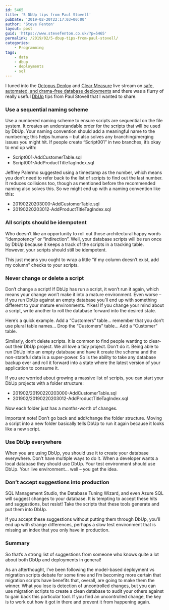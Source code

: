 ```yaml
---
id: 5465
title: '5 DbUp tips from Paul Stovell'
pubDate: '2019-02-20T22:17:03+00:00'
author: 'Steve Fenton'
layout: post
guid: 'https://www.stevefenton.co.uk/?p=5465'
permalink: /2019/02/5-dbup-tips-from-paul-stovell/
categories:
    - Programming
tags:
    - data
    - dbup
    - deployments
    - sql
---
```


I tuned into the [Octopus Deploy](https://octopus.com/) and [Clear Measure](https://www.clear-measure.com/) live stream on [safe, automated, and drama-free database deployments](https://youtu.be/RAl8rIj9MB8) and there was a flurry of really useful [DbUp](https://dbup.readthedocs.io/en/latest/) tips from Paul Stovell that I wanted to share.

### Use a sequential naming scheme

Use a numbered naming scheme to ensure scripts are sequential on the file system. It creates an understandable order for the scripts that will be used by DbUp. Your naming convention should add a meaningful name to the numbering; this helps humans – but also solves any branching/merging issues you might hit. If people create “Script001” in two branches, it’s okay to end up with:

- Script001-AddCustomerTable.sql
- Script001-AddProductTitleTagIndex.sql

Jeffrey Palermo suggested using a timestamp as the number, which means you don’t need to refer back to the list of scripts to find out the last number. It reduces collisions too, though as mentioned before the recommended naming also solves this. So we might end up with a naming convention like this:

- 20190220203000-AddCustomerTable.sql
- 20190220203012-AddProductTitleTagIndex.sql

### All scripts should be idempotent

Who doesn’t like an opportunity to roll out those architectural happy words “idempotency” or “indirection”. Well, your database scripts will be run once by DbUp because it keeps a track of the scripts in a tracking table. However, your scripts should still be idempotent.

This just means you ought to wrap a little “if my column doesn’t exist, add my column” checks to your scripts.

### Never change or delete a script

Don’t change a script! If DbUp has run a script, it won’t run it again, which means your change won’t make it into a mature environment. Even worse – if you run DbUp against an empty database you’ll end up with something different to your mature environments. Yikes! If you change your mind about a script, write another to roll the database forward into the desired state.

Here’s a quick example. Add a “Customers” table… remember that you don’t use plural table names… Drop the “Customers” table… Add a “Customer” table.

Similarly, don’t delete scripts. It is common to find people wanting to clear-out their DbUp project. We all love a tidy project. Don’t do it. Being able to run DbUp into an empty database and have it create the schema and the non-stateful data is a super-power. So is the ability to take any database backup ever and roll it forward into a state where the latest version of your application to consume it.

If you are worried about growing a massive list of scripts, you can start your DbUp projects with a folder structure:

- 201902/20190220203000-AddCustomerTable.sql
- 201902/20190220203012-AddProductTitleTagIndex.sql

Now each folder just has a months-worth of changes.

Important note! Don’t go back and add/change the folder structure. Moving a script into a new folder basically tells DbUp to run it again because it looks like a new script.

### Use DbUp everywhere

When you are using DbUp, you should use it to create your database everywhere. Don’t have multiple ways to do it. When a developer wants a local database they should use DbUp. Your test environment should use DbUp. Your live environment… well – you get the idea.

### Don’t accept suggestions into production

SQL Management Studio, the Database Tuning Wizard, and even Azure SQL will suggest changes to your database. It is tempting to accept these hits and suggestions, but resist! Take the scripts that these tools generate and put them into DbUp.

If you accept these suggestions without putting them through DbUp, you’ll end up with strange differences, perhaps a slow test environment that is missing an index that you only have in production.

### Summary

So that’s a strong list of suggestions from someone who knows quite a lot about both DbUp and deployments in general!

As an afterthought, I’ve been following the model-based deployment vs migration scripts debate for some time and I’m becoming more certain that migration scripts have benefits that, overall, are going to make them the winner. What you lose is detection of uncontrolled changes, but you can use migration scripts to create a clean database to audit your others against to gain back this particular tool. If you find an uncontrolled change, the key is to work out how it got in there and prevent it from happening again.